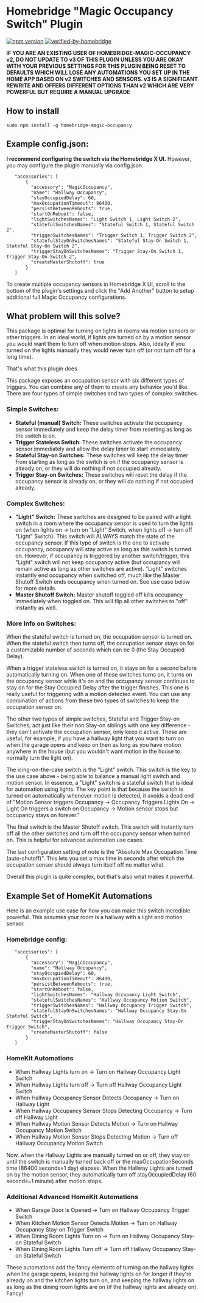 # Homebridge "Magic Occupancy Switch" Plugin
[![npm version](https://badge.fury.io/js/homebridge-magic-occupancy.svg)](https://badge.fury.io/js/homebridge-magic-occupancy)
[![verified-by-homebridge](https://badgen.net/badge/homebridge/verified/purple)](https://github.com/homebridge/homebridge/wiki/Verified-Plugins)

**IF YOU ARE AN EXISTING USER OF HOMEBRIDGE-MAGIC-OCCUPANCY v2, DO NOT UPDATE TO v3 OF THIS PLUGIN UNLESS YOU ARE OKAY WITH YOUR PREVIOUS SETTINGS FOR THIS PLUGIN  BEING RESET TO DEFAULTS WHICH WILL LOSE ANY AUTOMATIONS YOU SET UP IN THE HOME APP BASED ON v2 SWITCHES AND SENSORS. v3 IS A SIGNIFICANT REWRITE AND OFFERS DIFFERENT OPTIONS THAN v2 WHICH ARE VERY POWERFUL BUT REQUIRE A MANUAL UPGRADE**

## How to install

 ```sudo npm install -g homebridge-magic-occupancy```

## Example config.json:
  **I recommend configuring the switch via the Homebridge X UI.** However, you may configure the plugin manually via config.json
 ```
    "accessories": [
        {
          "accessory": "MagicOccupancy",
          "name": "Hallway Occupancy",
          "stayOccupiedDelay": 60,
          "maxOccupationTimeout": 86400,
          "persistBetweenReboots": true,
          "startOnReboot": false,
          "lightSwitchesNames": "Light Switch 1, Light Switch 2",
          "statefulSwitchesNames": "Stateful Switch 1, Stateful Switch 2",
          "triggerSwitchesNames": "Trigger Switch 1, Trigger Switch 2",
          "statefulStayOnSwitchesNames": "Stateful Stay-On Switch 1, Stateful Stay-On Switch 2",
          "triggerStayOnSwitchesNames": "Trigger Stay-On Switch 1, Trigger Stay-On Switch 2",
          "createMasterShutoff": true
        }
    ]
```
To create multiple occupancy sensors in Homebridge X UI, scroll to the bottom of the plugin's settings and click the "Add Another" button to setup additional full Magic Occupancy configurations.

## What problem will this solve?

This package is optimal for turning on lights in rooms via motion sensors or other triggers.
In an ideal world, if lights are turned on by a motion sensor you would want them to turn off when motion stops.
Also, ideally if you turned on the lights manually they would never turn off (or not turn off for a long time).

That's what this plugin does

This package exposes an occupation sensor with six different types of triggers. You can combine any of them to create any behavior you'd like. There are four types of simple switches and two types of complex switches.
### Simple Switches:
- **Stateful (manual) Switch:** These switches activate the occupancy sensor immediately and keep the delay timer from resetting as long as the switch is on.
- **Trigger Stateless Switch:** These switches activate the occupancy sensor immediately and allow the delay timer to start immediately.
- **Stateful Stay-on Switches:** These switches will keep the delay timer from starting as long as the switch is on if the occupancy sensor is already on, or they will do nothing if not occupied already.
- **Trigger Stay-on Switches:** These switches will reset the delay if the occupancy sensor is already on, or they will do nothing if not occupied already.

### Complex Switches:
- **"Light" Switch:** These switches are designed to be paired with a light switch in a room where the occupancy sensor is used to turn the lights on (when lights on -> turn on "Light" Switch, when lights off -> turn off "Light" Switch). This switch will ALWAYS match the state of the occupancy sensor. If this type of switch is the one to activate occupancy, occupancy will stay active as long as this switch is turned on. However, if occupancy is triggered by another switch/trigger, this "Light" switch will not keep occupancy active (but occupancy will remain active as long as other switches are active). "Light" switches instantly end occupancy when switched off, much like the Master Shutoff Switch ends occupancy when turned on. See use case below for more details.
- **Master Shutoff Switch:** Master shutoff toggled off kills occupancy immediately when toggled on. This will flip all other switches to "off" instantly as well.

### More Info on Switches:
When the stateful switch is turned on, the occupation sensor is turned on. When the stateful switch then turns off, the occupation sensor stays on for a customizable number of seconds which can be 0 (the Stay Occupied Delay).

When a trigger stateless switch is turned on, it stays on for a second before automatically turning on. When one of these switches turns on, it turns on the occupancy sensor while it's on and the occupancy sensor continues to stay on for the Stay Occupied Delay after the trigger finishes. This one is really useful for triggering with a motion detected event. You can use any combination of actions from these two types of switches to keep the occupation sensor on.

The other two types of simple switches, Stateful and Trigger Stay-on Switches, act just like their non Stay-on siblings with one key difference - they can't activate the occupation sensor, only keep it active. These are useful, for example, if you have a hallway light that you want to turn on when the garage opens and keep on then as long as you have motion anywhere in the house (but you wouldn't want motion in the house to normally turn the light on).

The icing-on-the-cake switch is the "Light" switch. This switch is the key to the use case above - being able to balance a manual light switch and motion sensor. In essence, a "Light" switch is a stateful switch that is ideal for automation using lights. The key point is that because the switch is turned on automatically whenever motion is detected, it avoids a dead end of "Motion Sensor triggers Occupancy -> Occupancy Triggers Lights On -> Light On triggers a switch on Occupancy -> Motion sensor stops but occupancy stays on forever."

The final switch is the Master Shutoff switch. This switch will instantly turn off all the other switches and turn off the occupancy sensor when turned on. This is helpful for advanced automation use cases.

The last configuration setting of note is the "Absolute Max Occupation Time (auto-shutoff)". This lets you set a max time in seconds after which the occupation sensor should always turn itself off no matter what.

Overall this plugin is quite complex, but that's also what makes it powerful.


## Example Set of HomeKit Automations

Here is an example use case for how you can make this switch incredible powerful. This assumes your room is a hallway with a light and motion sensor.

### Homebridge config:
 ```
    "accessories": [
        {
          "accessory": "MagicOccupancy",
          "name": "Hallway Occupancy",
          "stayOccupiedDelay": 60,
          "maxOccupationTimeout": 86400,
          "persistBetweenReboots": true,
          "startOnReboot": false,
          "lightSwitchesNames": "Hallway Occupancy Light Switch",
          "statefulSwitchesNames": "Hallway Occupancy Motion Switch",
          "triggerSwitchesNames": "Hallway Occupancy Trigger Switch",
          "statefulStayOnSwitchesNames": "Hallway Occupancy Stay-On Stateful Switch",
          "triggerStayOnSwitchesNames": "Hallway Occupancy Stay-On Trigger Switch",
          "createMasterShutoff": false
        }
    ]
```

### HomeKit Automations
- When Hallway Lights turn on -> Turn on Hallway Occupancy Light Switch
- When Hallway Lights turn off -> Turn off Hallway Occupancy Light Switch
- When Hallway Occupancy Sensor Detects Occupancy -> Turn on Hallway Light
- When Hallway Occupancy Sensor Stops Detecting Occupancy -> Turn off Hallway Light
- When Hallway Motion Sensor Detects Motion -> Turn on Hallway Occupancy Motion Switch
- When Hallway Motion Sensor Stops Detecting Motion -> Turn off Hallway Occupancy Motion Switch

Now, when the Hallway Lights are manually turned on or off, they stay on until the switch is manually turned back off or the maxOccupationSeconds time (86400 seconds=1 day) elapses.
When the Hallway Lights are turned on by the motion sensor, they automatically turn off stayOccupiedDelay (60 seconds=1 minute) after motion stops.

### Additional Advanced HomeKit Automations
- When Garage Door Is Opened -> Turn on Hallway Occupancy Trigger Switch
- When Kitchen Motion Sensor Detects Motion -> Turn on Hallway Occupancy Stay-on Trigger Switch
- When Dining Room Lights Turn on -> Turn on Hallway Occupancy Stay-on Stateful Switch
- When Dining Room Lights Turn off -> Turn off Hallway Occupancy Stay-on Stateful Switch

These automations add the fancy elements of turning on the hallway lights when the garage opens, keeping the hallway lights on for longer if they're already on and the kitchen lights turn on, and keeping the hallway lights on as long as the dining room lights are on (if the hallway lights are already on).
Fancy!
